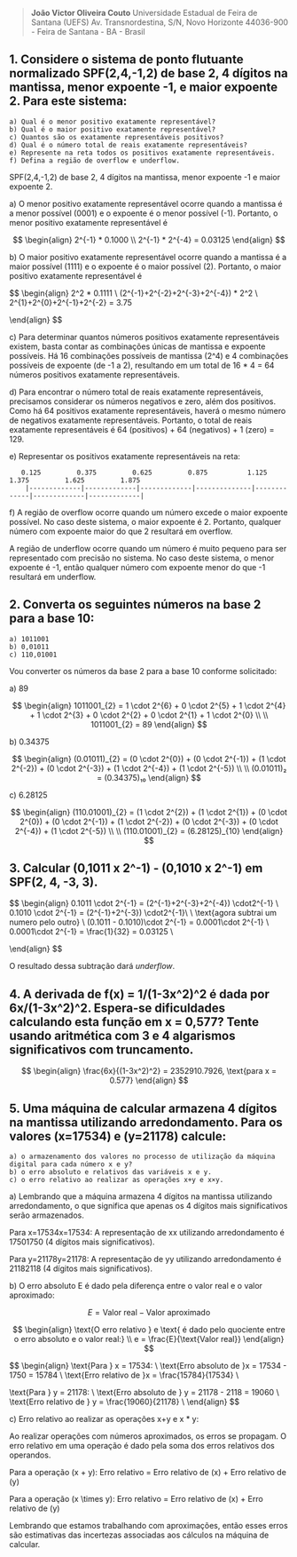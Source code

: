 > **João Victor Oliveira Couto**
> Universidade Estadual de Feira de Santana (UEFS)
> Av. Transnordestina, S/N, Novo Horizonte
> 44036-900 - Feira de Santana - BA - Brasil

## 1. Considere o sistema de ponto flutuante normalizado SPF(2,4,-1,2) de base 2, 4 dígitos na mantissa, menor expoente -1, e maior expoente 2. Para este sistema:

    a) Qual é o menor positivo exatamente representável?
    b) Qual é o maior positivo exatamente representável?
    c) Quantos são os exatamente representáveis positivos?
    d) Qual é o número total de reais exatamente representáveis?
    e) Represente na reta todos os positivos exatamente representáveis.
    f) Defina a região de overflow e underflow.

SPF(2,4,-1,2) de base 2, 4 dígitos na mantissa, menor expoente -1 e maior expoente 2.

a) O menor positivo exatamente representável ocorre quando a mantissa é a menor possível (0001) e o expoente é o menor possível (-1). Portanto, o menor positivo exatamente representável é

$$
\begin{align}
2^{-1} * 0.1000 \\
2^{-1} * 2^{-4} = 0.03125
\end{align}
$$

b) O maior positivo exatamente representável ocorre quando a mantissa é a maior possível (1111) e o expoente é o maior possível (2). Portanto, o maior positivo exatamente representável é

$$
\begin{align}
2^2 * 0.1111 \\
(2^{-1}+2^{-2}+2^{-3}+2^{-4}) * 2^2 \\
2^{1}+2^{0}+2^{-1}+2^{-2} = 3.75

\end{align}
$$

c) Para determinar quantos números positivos exatamente representáveis existem, basta contar as combinações únicas de mantissa e expoente possíveis. Há 16 combinações possíveis de mantissa (2^4) e 4 combinações possíveis de expoente (de -1 a 2), resultando em um total de 16 \* 4 = 64 números positivos exatamente representáveis.

d) Para encontrar o número total de reais exatamente representáveis, precisamos considerar os números negativos e zero, além dos positivos. Como há 64 positivos exatamente representáveis, haverá o mesmo número de negativos exatamente representáveis. Portanto, o total de reais exatamente representáveis é 64 (positivos) + 64 (negativos) + 1 (zero) = 129.

e) Representar os positivos exatamente representáveis na reta:

```
   0.125         0.375         0.625         0.875          1.125         1.375         1.625         1.875
    |-------------|-------------|-------------|--------------|-------------|-------------|-------------|
```

f) A região de overflow ocorre quando um número excede o maior expoente possível. No caso deste sistema, o maior expoente é 2. Portanto, qualquer número com expoente maior do que 2 resultará em overflow.

A região de underflow ocorre quando um número é muito pequeno para ser representado com precisão no sistema. No caso deste sistema, o menor expoente é -1, então qualquer número com expoente menor do que -1 resultará em underflow.

## 2. Converta os seguintes números na base 2 para a base 10:

    a) 1011001
    b) 0,01011
    c) 110,01001

Vou converter os números da base 2 para a base 10 conforme solicitado:

a) 89

$$
\begin{align}
1011001_{2} = 1 \cdot 2^{6} + 0 \cdot 2^{5} + 1 \cdot 2^{4} + 1 \cdot 2^{3} + 0 \cdot 2^{2} + 0 \cdot 2^{1} + 1 \cdot 2^{0} \\
\\
1011001_{2} = 89
\end{align}
$$

b) 0.34375

$$
\begin{align}
(0.01011)_{2} = (0 \cdot 2^{0}) + (0 \cdot 2^{-1}) + (1 \cdot 2^{-2}) + (0 \cdot 2^{-3}) + (1 \cdot 2^{-4}) + (1 \cdot 2^{-5}) \\
\\
(0.01011)₂ = (0.34375)₁₀
\end{align}
$$

c) 6.28125

$$
\begin{align}
(110.01001)_{2} = (1 \cdot 2^{2}) + (1 \cdot 2^{1}) + (0 \cdot 2^{0}) + (0 \cdot 2^{-1}) + (1 \cdot 2^{-2}) + (0 \cdot 2^{-3}) + (0 \cdot 2^{-4}) + (1 \cdot 2^{-5}) \\
\\
(110.01001)_{2} = (6.28125)_{10}
\end{align}
$$

## 3. Calcular (0,1011 x 2^-1) - (0,1010 x 2^-1) em SPF(2, 4, -3, 3).

$$
\begin{align}
0.1011 \cdot 2^{-1} = (2^{-1}+2^{-3}+2^{-4}) \cdot2^{-1} \\
0.1010 \cdot 2^{-1} = (2^{-1}+2^{-3}) \cdot2^{-1}\\
\\
\text{agora subtrai um numero pelo outro} \\
(0.1011 - 0.1010)\cdot 2^{-1} = 0.0001\cdot 2^{-1} \\
0.0001\cdot 2^{-1} = \frac{1}{32} = 0.03125 \\

\end{align}
$$

O resultado dessa subtração dará _underflow_.

## 4. A derivada de f(x) = 1/(1-3x^2)^2 é dada por 6x/(1-3x^2)^2. Espera-se dificuldades calculando esta função em x = 0,577? Tente usando aritmética com 3 e 4 algarismos significativos com truncamento.

$$
\begin{align}
\frac{6x}{(1-3x^2)^2} = 2352910.7926,
\text{para x = 0.577}
\end{align}
$$

## 5. Uma máquina de calcular armazena 4 dígitos na mantissa utilizando arredondamento. Para os valores (x=17534) e (y=21178) calcule:

    a) o armazenamento dos valores no processo de utilização da máquina digital para cada número x e y?
    b) o erro absoluto e relativos das variáveis x e y.
    c) o erro relativo ao realizar as operações x+y e x×y.

a) Lembrando que a máquina armazena 4 dígitos na mantissa utilizando arredondamento, o que significa que apenas os 4 dígitos mais significativos serão armazenados.

Para x=17534x=17534: A representação de xx utilizando arredondamento é 17501750 (4 dígitos mais significativos).

Para y=21178y=21178: A representação de yy utilizando arredondamento é 21182118 (4 dígitos mais significativos).

b) O erro absoluto E é dado pela diferença entre o valor real e o valor aproximado:

$$E = \text{Valor real} - \text{Valor aproximado}$$

$$
\begin{align}
\text{O erro relativo } e \text{ é dado pelo quociente entre o erro absoluto e o valor real:} \\
e = \frac{E}{\text{Valor real}}
\end{align}
$$

$$
\begin{align}
\text{Para } x = 17534: \\
\text{Erro absoluto de }x = 17534 - 1750 = 15784 \\
\text{Erro relativo de }x = \frac{15784}{17534} \\

\text{Para } y = 21178: \\
\text{Erro absoluto de } y = 21178 - 2118 = 19060 \\
\text{Erro relativo de } y = \frac{19060}{21178} \\
\end{align}
$$

c) Erro relativo ao realizar as operações x+y e x \* y:

Ao realizar operações com números aproximados, os erros se propagam. O erro relativo em uma operação é dado pela soma dos erros relativos dos operandos.

Para a operação \(x + y\):
Erro relativo = Erro relativo de \(x\) + Erro relativo de \(y\)

Para a operação \(x \times y\):
Erro relativo = Erro relativo de \(x\) + Erro relativo de \(y\)

Lembrando que estamos trabalhando com aproximações, então esses erros são estimativas das incertezas associadas aos cálculos na máquina de calcular.
